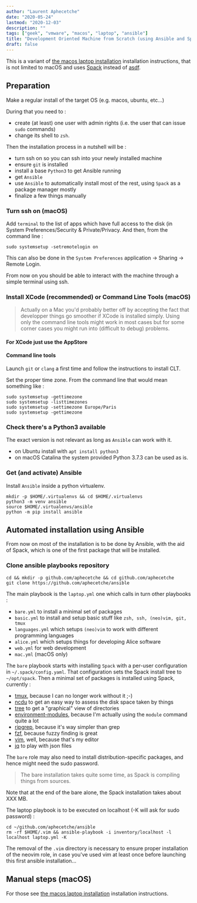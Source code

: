 ```yaml
---
author: "Laurent Aphecetche"
date: "2020-05-24"
lastmod: "2020-12-03"
description: ""
tags: ["geek", "vmware", "macos", "laptop", "ansible"]
title: "Development Oriented Machine from Scratch (using Ansible and Spack)"
draft: false
---
```


This is a variant of [the macos laptop
installation](/2018/10/09/macos-laptop-setup/) installation instructions, that
is not limited to macOS and uses [Spack](https://spack.io) instead of
[asdf](https://asdf-vm.com).

## Preparation

Make a regular install of the target OS (e.g. macos, ubuntu, etc...)

During that you need to :

- create (at least) one user with admin rights (i.e. the user that can issue
  `sudo` commands)
- change its shell to `zsh`.

Then the installation process in a nutshell will be :

- turn ssh on so you can ssh into your newly installed machine
- ensure `git` is installed
- install a base `Python3` to get Ansible running
- get `Ansible`
- use `Ansible` to automatically install most of the rest, using `Spack` as a
  package manager mostly
- finalize a few things manually

### Turn ssh on (macOS)

Add `terminal` to the list of apps which have full access to the disk (in
System Preferences/Security & Private/Privacy. And then, from the command line
:

    sudo systemsetup -setremotelogin on

This can also be done in the `System Preferences` application -> Sharing ->
Remote Login.

From now on you should be able to interact with the machine through a simple
terminal using ssh.

### Install XCode (recommended) or Command Line Tools (macOS)

> Actually on a Mac you'd probably better off by accepting the fact that
> developper things go smoother if XCode is installed simply. Using only the
> command line tools might work in most cases but for some corner cases you
> might run into (difficult to debug) problems.

#### For XCode just use the AppStore

#### Command line tools

Launch `git` or `clang` a first time and follow the instructions to install CLT.

Set the proper time zone. From the command line that would mean something like :

    sudo systemsetup -gettimezone
    sudo systemsetup -listtimezones
    sudo systemsetup -settimezone Europe/Paris
    sudo systemsetup -gettimezone

### Check there's a Python3 available

The exact version is not relevant as long as `Ansible` can work with it.

- on Ubuntu install with `apt install python3`
- on macOS Catalina the system provided Python 3.7.3 can be used as is.

### Get (and activate) Ansible

Install `Ansible` inside a python virtualenv.

    mkdir -p $HOME/.virtualenvs && cd $HOME/.virtualenvs
    python3 -m venv ansible
    source $HOME/.virtualenvs/ansible
    python -m pip install ansible

## Automated installation using Ansible

From now on most of the installation is to be done by Ansible, with the aid of
Spack, which is one of the first package that will be installed.

### Clone ansible playbooks repository

    cd && mkdir -p github.com/aphecetche && cd github.com/aphecetche
    git clone https://github.com/aphecetche/ansible

The main playbook is the `laptop.yml` one which calls in turn other playbooks :

- `bare.yml` to install a minimal set of packages
- `basic.yml` to install and setup basic stuff like `zsh, ssh, (neo)vim, git, tmux`
- `languages.yml` which setups `(neo)vim` to work with different programming languages
- `alice.yml` which setups things for developing Alice software
- `web.yml` for web development
- `mac.yml` (macOS only)

The `bare` playbook starts with installing `Spack` with a per-user
configuration in `~/.spack/config.yaml`. That configuration sets the Spack
install tree to `~/opt/spack`. Then a minimal set of packages is
installed using Spack, currently : 

- [tmux](https://github.com/tmux/tmux), because I can no longer work without it ;-)
- [ncdu](https://dev.yorhel.nl/ncdu) to get an easy way to assess the disk space taken by things
- [tree](http://mama.indstate.edu/users/ice/tree/) to get a "graphical" view of directories
- [environment-modules](http://modules.sourceforge.net), because I'm actually using the `module` command quite a lot
- [ripgrep](https://github.com/BurntSushi/ripgrep), because it's way simpler than grep
- [fzf](https://github.com/junegunn/fzf), because fuzzy finding is great
- [vim](https://github.com/vim/vim), well, because that's my editor
- [jq](https://stedolan.github.io/jq/) to play with json files 

The `bare` role may also need to install
distribution-specific packages, and hence might need the sudo password.

> The bare installation takes quite some time, as Spack is compiling things from sources.

Note that at the end of the bare alone, the Spack installation takes about XXX MB.

The laptop playbook is to be executed on localhost
(-K will ask for sudo password) :

    cd ~/github.com/aphecetche/ansible
    rm -rf $HOME/.vim && ansible-playbook -i inventory/localhost -l localhost laptop.yml -K

The removal of the `.vim` directory is necessary to ensure proper installation
of the neovim role, in case you've used vim at least once before launching this
first ansible installation...

## Manual steps (macOS)

For those see  [the macos laptop
installation](/2018/10/09/macos-laptop-setup/) installation instructions.
